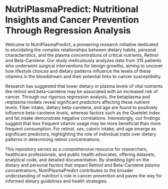 # NutriPlasmaPredict: Nutritional Insights and Cancer Prevention Through Regression Analysis

Welcome to NutriPlasmaPredict, a pioneering research initiative dedicated to elucidating the complex relationships between dietary habits, personal characteristics, and the plasma concentrations of critical nutrients, Retinol and Beta-Carotene. Our study meticulously analyzes data from 315 patients who underwent surgical interventions for benign growths, aiming to uncover how lifestyle choices and dietary patterns influence the levels of these vitamins in the bloodstream and their potential links to cancer susceptibility.

Research has suggested that lower dietary or plasma levels of vital nutrients like retinol and beta-carotene may be associated with an increased risk of cancer. Through our rigorous regression analysis, the betaplasma and retplasma models reveal significant predictors affecting these nutrient levels. Fiber intake, dietary beta-carotene, and age are found to positively influence beta-carotene levels, whereas factors such as the Quetelet index and fat intake demonstrate negative correlations. Interestingly, our findings suggest that less frequent vitamin usage may be more beneficial than more frequent consumption. For retinol, sex, caloric intake, and age emerge as significant predictors, highlighting the role of individual traits over dietary patterns in determining retinol concentrations.

This repository serves as a comprehensive resource for researchers, healthcare professionals, and public health advocates, offering datasets, analytical code, and detailed documentation. By shedding light on the dietary and personal factors that impact Retinol and Beta-Carotene plasma concentrations, NutriPlasmaPredict contributes to the broader understanding of nutrition's role in cancer prevention and paves the way for informed dietary guidelines and health strategies.
